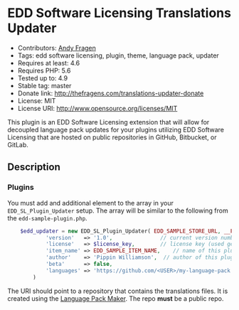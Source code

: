 
# EDD Software Licensing Translations Updater

* Contributors: [Andy Fragen](https://github.com/afragen)
* Tags: edd software licensing, plugin, theme, language pack, updater
* Requires at least: 4.6
* Requires PHP: 5.6
* Tested up to: 4.9
* Stable tag: master
* Donate link: http://thefragens.com/translations-updater-donate
* License: MIT
* License URI: http://www.opensource.org/licenses/MIT

This plugin is an EDD Software Licensing extension that will allow for decoupled language pack updates for your plugins utilizing EDD Software Licensing that are hosted on public repositories in GitHub, Bitbucket, or GitLab.

## Description

### Plugins

You must add and additional element to the array in your `EDD_SL_Plugin_Updater` setup. The array will be similar to the following from the `edd-sample-plugin.php`.

```php
	$edd_updater = new EDD_SL_Plugin_Updater( EDD_SAMPLE_STORE_URL, __FILE__, array(
			'version' 	=> '1.0', 				// current version number
			'license' 	=> $license_key, 		// license key (used get_option above to retrieve from DB)
			'item_name' => EDD_SAMPLE_ITEM_NAME, 	// name of this plugin
			'author' 	=> 'Pippin Williamson',  // author of this plugin
			'beta'		=> false,
			'languages' => 'https://github.com/<USER>/my-language-pack',
		)
```

 The URI should point to a repository that contains the translations files. It is created using the [Language Pack Maker](https://github.com/afragen/language-pack-maker). The repo **must** be a public repo.
